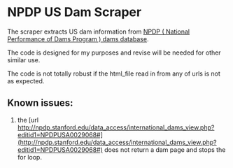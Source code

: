# NPDP US Dam Scraper

The scraper extracts US dam information from [NPDP ( National Performance of Dams Program ) dams database](http://npdp.stanford.edu/dams_database). 

The code is designed for my purposes and revise will be needed for other similar use. 

The code is not totally robust if the html_file read in from any of urls is not as expected. 

## Known issues: 

1. the [url http://npdp.stanford.edu/data_access/international_dams_view.php?editid1=NPDPUSA0029068#](http://npdp.stanford.edu/data_access/international_dams_view.php?editid1=NPDPUSA0029068#) does not return a dam page and stops the for loop. 




